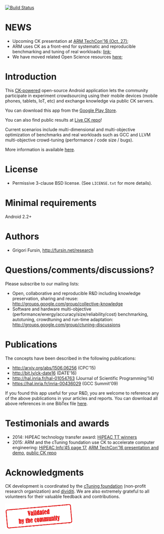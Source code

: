 [![Build Status](https://travis-ci.org/ctuning/crowdsource-experiments-using-android-devices.svg?branch=master)](https://travis-ci.org/ctuning/crowdsource-experiments-using-android-devices)

NEWS
====
* Upcoming CK presentation at [ARM TechCon'16 (Oct. 27)](http://schedule.armtechcon.com/session/know-your-workloads-design-more-efficient-systems);
* ARM uses CK as a front-end for systematic and reproducible benchmarking and tuning of real workloads: [link](https://github.com/ctuning/ck-wa); 
* We have moved related Open Science resources [here](http://github.com/ctuning/ck/wiki/Enabling-Open-Science);

Introduction
============

This [CK-powered](http://github.com/ctuning/ck) open-source Android application 
lets the community participate in experiment crowdsourcing using their 
mobile devices (mobile phones, tablets, IoT, etc)
and exchange knowledge via public CK servers.

You can download this app from the [Google Play Store](https://play.google.com/store/apps/details?id=openscience.crowdsource.experiments). 

You can also find public results at [Live CK repo](http://cknowledge.org/repo)!

Current scenarios include multi-dimensional and multi-objective
optimization of benchmarks and real workloads such as 
GCC and LLVM multi-objective crowd-tuning (performance / code size / bugs).

More information is available [here](http://cKnowledge.org/repo).

License
=======
* Permissive 3-clause BSD license. (See `LICENSE.txt` for more details).

Minimal requirements
====================
Android 2.2+

Authors
=======
* Grigori Fursin, http://fursin.net/research

Questions/comments/discussions?
===============================
Please subscribe to our mailing lists:
* Open, collaborative and reproducible R&D including knowledge preservation, sharing and reuse:
  http://groups.google.com/group/collective-knowledge
* Software and hardware multi-objective (performance/energy/accuracy/size/reliability/cost)
  benchmarking, autotuning, crowdtuning and run-time adaptation: http://groups.google.com/group/ctuning-discussions

Publications
============
The concepts have been described in the following publications:

* http://arxiv.org/abs/1506.06256 (CPC'15)
* http://bit.ly/ck-date16 (DATE'16)
* http://hal.inria.fr/hal-01054763 (Journal of Scientific Programming'14)
* https://hal.inria.fr/inria-00436029 (GCC Summit'09)

If you found this app useful for your R&D, you are welcome
to reference any of the above publications in your articles
and reports. You can download all above references in one 
BibTex file [here](https://raw.githubusercontent.com/ctuning/ck-guide-images/master/collective-knowledge-refs.bib).

Testimonials and awards
=======================
* 2014: HiPEAC technology transfer award: [HiPEAC TT winners](https://www.hipeac.net/research/technology-transfer-awards/2014)
* 2015: ARM and the cTuning foundation use CK to accelerate computer engineering: [HiPEAC Info'45 page 17](https://www.hipeac.net/assets/public/publications/newsletter/hipeacinfo45.pdf), [ARM TechCon'16 presentation and demo](http://schedule.armtechcon.com/session/know-your-workloads-design-more-efficient-systems), [public CK repo](https://github.com/ctuning/ck-wa)

Acknowledgments
===============

CK development is coordinated by the [cTuning
foundation](http://cTuning.org) (non-profit research organization)
and [dividiti](http://dividiti.com). 
We are also extremely grateful to all
volunteers for their valuable feedback and contributions.

![logo](https://github.com/ctuning/ck-guide-images/blob/master/logo-validated-by-the-community-simple.png)
